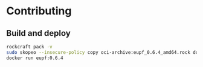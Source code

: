 # Contributing

## Build and deploy

```bash
rockcraft pack -v
sudo skopeo --insecure-policy copy oci-archive:eupf_0.6.4_amd64.rock docker-daemon:eupf:0.6.4
docker run eupf:0.6.4
```
